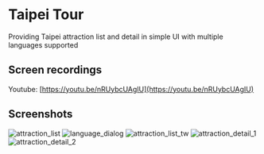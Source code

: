 Taipei Tour
===========

Providing Taipei attraction list and detail in simple UI with multiple languages supported

Screen recordings
-----------

Youtube: [https://youtu.be/nRUybcUAgIU](https://youtu.be/nRUybcUAgIU)

Screenshots
-----------

![attraction_list](screenshots/attraction_list.jpg "attraction_list")
![language_dialog](screenshots/language_dialog.jpg "language_dialog")
![attraction_list_tw](screenshots/attraction_list_tw.jpg "attraction_list_tw")
![attraction_detail_1](screenshots/attraction_detail_1.jpg "attraction_detail_1")
![attraction_detail_2](screenshots/attraction_detail_2.jpg "attraction_detail_2")